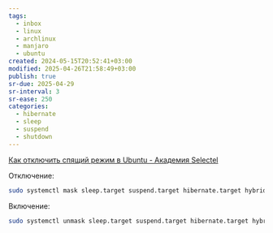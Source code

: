 ```yaml
---
tags:
  - inbox
  - linux
  - archlinux
  - manjaro
  - ubuntu
created: 2024-05-15T20:52:41+03:00
modified: 2025-04-26T21:58:49+03:00
publish: true
sr-due: 2025-04-29
sr-interval: 3
sr-ease: 250
categories:
  - hibernate
  - sleep
  - suspend
  - shutdown
---
```


[Как отключить спящий режим в Ubuntu - Академия Selectel](https://selectel.ru/blog/tutorials/how-to-disable-hibernation-in-ubuntu/)

Отключение:
```sh
sudo systemctl mask sleep.target suspend.target hibernate.target hybrid-sleep.target 
```
Включение:
```sh
sudo systemctl unmask sleep.target suspend.target hibernate.target hybrid-sleep.target 

```

